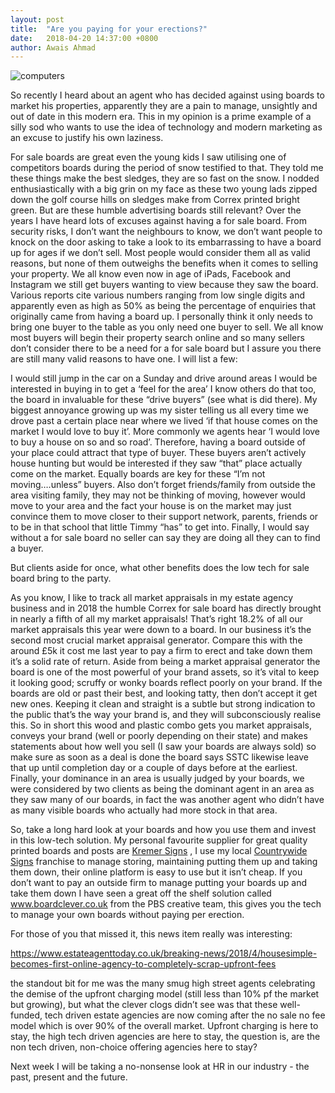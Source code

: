 ```yaml
---
layout: post
title:  "Are you paying for your erections?"
date:   2018-04-20 14:37:00 +0800
author: Awais Ahmad
---
```


![computers]({{site.url}}/images/Forsale-boards.jpg)

So recently I heard about an agent who has decided against using boards to market his properties, apparently they are a pain to manage, unsightly and out of date in this modern era. This in my opinion is a prime example of a silly sod who wants to use the idea of technology and modern marketing as an excuse to justify his own laziness.
<!-- more -->
For sale boards are great even the young kids I saw utilising one of competitors boards during the period of snow testified to that. They told me these things make the best sledges, they are so fast on the snow. I nodded enthusiastically with a big grin on my face as these two young lads zipped down the golf course hills on sledges make from Correx printed bright green. But are these humble advertising boards still relevant?
Over the years I have heard lots of excuses against having a for sale board. From security risks, I don’t want the neighbours to know, we don’t want people to knock on the door asking to take a look to its embarrassing to have a board up for ages if we don’t sell.  Most people would consider them all as valid reasons, but none of them outweighs the benefits when it comes to selling your property. We all know even now in age of iPads, Facebook and Instagram we still get buyers wanting to view because they saw the board. Various reports cite various numbers ranging from low single digits and apparently even as high as 50% as being the percentage of enquiries that originally came from having a board up. I personally think it only needs to bring one buyer to the table as you only need one buyer to sell.
We all know most buyers will begin their property search online and so many sellers don’t consider there to be a need for a for sale board but I assure you there are still many valid reasons to have one. I will list a few:

I would still jump in the car on a Sunday and drive around areas I would be interested in buying in to get a ‘feel for the area’ I know others do that too, the board in invaluable for these “drive buyers” (see what is did there). My biggest annoyance growing up was my sister telling us all every time we drove past a certain place near where we lived ‘if that house comes on the market I would love to buy it’. More commonly we agents hear ‘I would love to buy a house on so and so road’. Therefore, having a board outside of your place could attract that type of buyer. These buyers aren’t actively house hunting but would be interested if they saw “that” place actually come on the market. Equally boards are key for these “I’m not moving….unless” buyers. Also don’t forget friends/family from outside the area visiting family, they may not be thinking of moving, however would move to your area and the fact your house is on the market may just convince them to move closer to their support network, parents, friends or to be in that school that little Timmy “has” to get into. Finally, I would say without a for sale board no seller can say they are doing all they can to find a buyer.

But clients aside for once, what other benefits does the low tech for sale board bring to the party.

As you know, I like to track all market appraisals in my estate agency business and in 2018 the humble Correx for sale board has directly brought in nearly a fifth of all my market appraisals! That’s right 18.2% of all our market appraisals this year were down to a board. In our business it’s the second most crucial market appraisal generator. Compare this with the around £5k it cost me last year to pay a firm to erect and take down them it’s a solid rate of return. Aside from being a market appraisal generator the board is one of the most powerful of your brand assets, so it’s vital to keep it looking good; scruffy or wonky boards reflect poorly on your brand. If the boards are old or past their best, and looking tatty, then don’t accept it get new ones. Keeping it clean and straight is a subtle but strong indication to the public that’s the way your brand is, and they will subconsciously realise this. So in short this wood and plastic combo gets you market appraisals, conveys your brand (well or poorly depending on their state) and makes statements about how well you sell (I saw your boards are always sold) so make sure as soon as a deal is done the board says SSTC likewise leave that up until completion day or a couple of days before at the earliest. Finally, your dominance in an area is usually judged by your boards, we were considered by two clients as being the dominant agent in an area as they saw many of our boards, in fact the was another agent who didn’t have as many visible boards who actually had more stock in that area.

So, take a long hard look at your boards and how you use them and invest in this low-tech solution. My personal favourite supplier for great quality printed boards and posts are <a href="http://www.kremersigns.co.uk/">Kremer Signs</a> , I use my local <a href="http://www.countrywidesigns.com/">Countrywide Signs</a> franchise to manage storing, maintaining putting them up and taking them down, their online platform is easy to use but it isn’t cheap. If you don’t want to pay an outside firm to manage putting your boards up and take them down I have seen a great off the shelf solution called www.boardclever.co.uk from the PBS creative team, this gives you the tech to manage your own boards without paying per erection. 


For those of you that missed it, this news item really was interesting:

https://www.estateagenttoday.co.uk/breaking-news/2018/4/housesimple-becomes-first-online-agency-to-completely-scrap-upfront-fees

the standout bit for me was the many smug high street agents celebrating the demise of the upfront charging model (still less than 10% pf the market but growing), but what the clever clogs didn’t see was that these well-funded, tech driven estate agencies are now coming after the no sale no fee model which is over 90% of the overall market. Upfront charging is here to stay, the high tech driven agencies are here to stay, the question is, are the non tech driven, non-choice offering agencies here to stay?


Next week I will be taking a no-nonsense look at HR in our industry - the past, present and the future.
